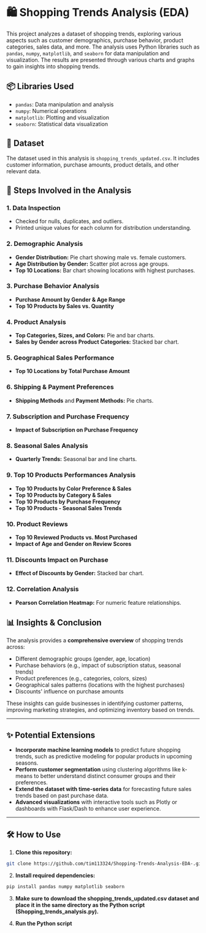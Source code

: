 # 🛍️ Shopping Trends Analysis (EDA)

This project analyzes a dataset of shopping trends, exploring various aspects such as customer demographics, purchase behavior, product categories, sales data, and more. The analysis uses Python libraries such as `pandas`, `numpy`, `matplotlib`, and `seaborn` for data manipulation and visualization. The results are presented through various charts and graphs to gain insights into shopping trends.

## 📦 Libraries Used

- `pandas`: Data manipulation and analysis  
- `numpy`: Numerical operations  
- `matplotlib`: Plotting and visualization  
- `seaborn`: Statistical data visualization  

## 📁 Dataset

The dataset used in this analysis is `shopping_trends_updated.csv`. It includes customer information, purchase amounts, product details, and other relevant data.

## 🧭 Steps Involved in the Analysis

### 1. **Data Inspection**
- Checked for nulls, duplicates, and outliers.
- Printed unique values for each column for distribution understanding.

### 2. **Demographic Analysis**
- **Gender Distribution:** Pie chart showing male vs. female customers.
- **Age Distribution by Gender:** Scatter plot across age groups.
- **Top 10 Locations:** Bar chart showing locations with highest purchases.

### 3. **Purchase Behavior Analysis**
- **Purchase Amount by Gender & Age Range**
- **Top 10 Products by Sales vs. Quantity**

### 4. **Product Analysis**
- **Top Categories, Sizes, and Colors:** Pie and bar charts.
- **Sales by Gender across Product Categories:** Stacked bar chart.

### 5. **Geographical Sales Performance**
- **Top 10 Locations by Total Purchase Amount**

### 6. **Shipping & Payment Preferences**
- **Shipping Methods** and **Payment Methods:** Pie charts.

### 7. **Subscription and Purchase Frequency**
- **Impact of Subscription on Purchase Frequency**

### 8. **Seasonal Sales Analysis**
- **Quarterly Trends:** Seasonal bar and line charts.

### 9. **Top 10 Products Performances Analysis**
- **Top 10 Products by Color Preference & Sales**
- **Top 10 Products by Category & Sales**
- **Top 10 Products by Purchase Frequency**
- **Top 10 Products - Seasonal Sales Trends**

### 10. **Product Reviews**
- **Top 10 Reviewed Products vs. Most Purchased**
- **Impact of Age and Gender on Review Scores**

### 11. **Discounts Impact on Purchase**
- **Effect of Discounts by Gender:** Stacked bar chart.

### 12. **Correlation Analysis**
- **Pearson Correlation Heatmap:** For numeric feature relationships.

## 📊 Insights & Conclusion

The analysis provides a **comprehensive overview** of shopping trends across:

- Different demographic groups (gender, age, location)
- Purchase behaviors (e.g., impact of subscription status, seasonal trends)
- Product preferences (e.g., categories, colors, sizes)
- Geographical sales patterns (locations with the highest purchases)
- Discounts' influence on purchase amounts

These insights can guide businesses in identifying customer patterns, improving marketing strategies, and optimizing inventory based on trends.

---

## ✨ Potential Extensions

- **Incorporate machine learning models** to predict future shopping trends, such as predictive modeling for popular products in upcoming seasons.
- **Perform customer segmentation** using clustering algorithms like k-means to better understand distinct consumer groups and their preferences.
- **Extend the dataset with time-series data** for forecasting future sales trends based on past purchase data.
- **Advanced visualizations** with interactive tools such as Plotly or dashboards with Flask/Dash to enhance user experience.

---

## 🛠️ How to Use

1. **Clone this repository:**

```bash
git clone https://github.com/tim113324/Shopping-Trends-Analysis-EDA-.git
```

2. **Install required dependencies:**

```bash
pip install pandas numpy matplotlib seaborn
```

3. **Make sure to download the shopping_trends_updated.csv dataset and place it in the same directory as the Python script (Shopping_trends_analysis.py).**

4. **Run the Python script**
